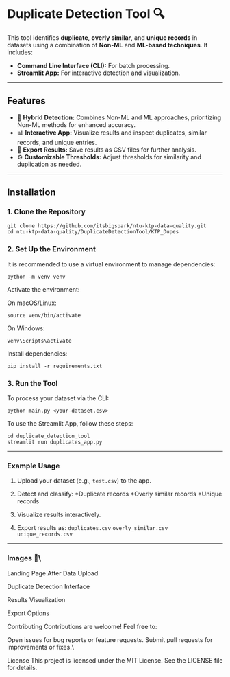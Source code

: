 # Duplicate Detection Tool 🔍

This tool identifies **duplicate**, **overly similar**, and **unique records** in datasets using a combination of **Non-ML** and **ML-based techniques**. It includes:
- **Command Line Interface (CLI):** For batch processing.
- **Streamlit App:** For interactive detection and visualization.

---

## Features

- 🔗 **Hybrid Detection:** Combines Non-ML and ML approaches, prioritizing Non-ML methods for enhanced accuracy.
- 📊 **Interactive App:** Visualize results and inspect duplicates, similar records, and unique entries.
- 📂 **Export Results:** Save results as CSV files for further analysis.
- ⚙️ **Customizable Thresholds:** Adjust thresholds for similarity and duplication as needed.

---

## Installation

### 1. Clone the Repository

```
git clone https://github.com/itsbigspark/ntu-ktp-data-quality.git
cd ntu-ktp-data-quality/DuplicateDetectionTool/KTP_Dupes
```

### 2. Set Up the Environment
It is recommended to use a virtual environment to manage dependencies:
```
python -m venv venv
```

Activate the environment:

On macOS/Linux:
```
source venv/bin/activate
```

On Windows:
```
venv\Scripts\activate
```

Install dependencies:
```
pip install -r requirements.txt
```


### 3. Run the Tool

To process your dataset via the CLI:
```
python main.py <your-dataset.csv>
```

To use the Streamlit App, follow these steps:
```
cd duplicate_detection_tool
streamlit run duplicates_app.py
```
---

### Example Usage
1. Upload your dataset (e.g., ```test.csv```) to the app.

2. Detect and classify:
*Duplicate records
*Overly similar records
*Unique records

3. Visualize results interactively.
   
4. Export results as:
```duplicates.csv```
```overly_similar.csv```
```unique_records.csv```

---


### Images 📸\
Landing Page After Data Upload


Duplicate Detection Interface


Results Visualization


Export Options


Contributing
Contributions are welcome! Feel free to:

Open issues for bug reports or feature requests.
Submit pull requests for improvements or fixes.\

License
This project is licensed under the MIT License. See the LICENSE file for details.


